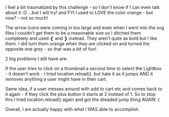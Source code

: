 I feel a bit traumatized by this challenge - so I don't know if I can even talk about it :O ...but I will try! and FYI I used to LOVE the color orange - but now? - not so much!

The arrow icons were coming in too large and even when I went into the svg files I couldn't get them to be a reasonable size so I ditched them completely and used &#10094; and &#10095; instead. They aren't quite as bold but I like them. I did turn them orange when they are clicked on and turned the opposite one grey - so that was a bit of fun!

2 big problems I still have are:

If the user tries to click on a thumbnail a second time to select the Lightbox - it doesn't work - I tried location.reload(). but hate it as it jumps AND it removes anything a user might have in their cart.

Same idea, if a user messes around with add to cart etc and comes back to it again - if they click the plus button it starts at 2 instead of 1.
So to stop this I tried location.reload() again and got the dreaded jump thing AGAIN :(

Overall, I am actually happy with what I WAS able to accomplish.
